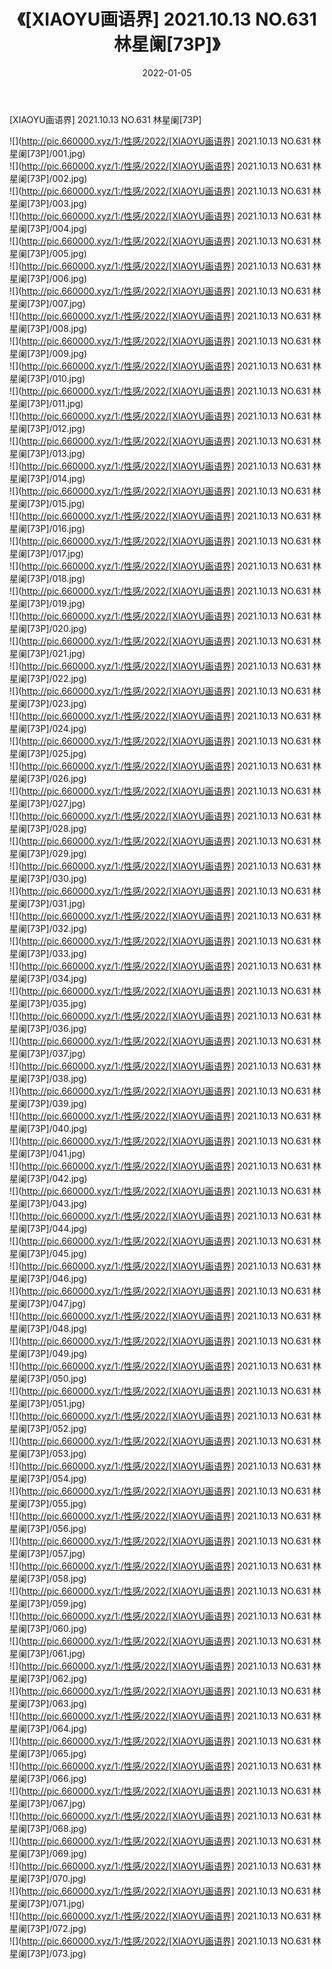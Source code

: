 ﻿---
layout: post
title:  《[XIAOYU画语界] 2021.10.13 NO.631 林星阑[73P]》
date:   2022-01-05
img: http://pic.660000.xyz/1:/性感/2022/[XIAOYU画语界] 2021.10.13 NO.631 林星阑[73P]/000.jpg
categories: [美女, 清纯, 唯美]
---

[XIAOYU画语界] 2021.10.13 NO.631 林星阑[73P]

  ![](http://pic.660000.xyz/1:/性感/2022/[XIAOYU画语界] 2021.10.13 NO.631 林星阑[73P]/001.jpg) <br> ![](http://pic.660000.xyz/1:/性感/2022/[XIAOYU画语界] 2021.10.13 NO.631 林星阑[73P]/002.jpg) <br> ![](http://pic.660000.xyz/1:/性感/2022/[XIAOYU画语界] 2021.10.13 NO.631 林星阑[73P]/003.jpg) <br> ![](http://pic.660000.xyz/1:/性感/2022/[XIAOYU画语界] 2021.10.13 NO.631 林星阑[73P]/004.jpg) <br> ![](http://pic.660000.xyz/1:/性感/2022/[XIAOYU画语界] 2021.10.13 NO.631 林星阑[73P]/005.jpg) <br> ![](http://pic.660000.xyz/1:/性感/2022/[XIAOYU画语界] 2021.10.13 NO.631 林星阑[73P]/006.jpg) <br> ![](http://pic.660000.xyz/1:/性感/2022/[XIAOYU画语界] 2021.10.13 NO.631 林星阑[73P]/007.jpg) <br> ![](http://pic.660000.xyz/1:/性感/2022/[XIAOYU画语界] 2021.10.13 NO.631 林星阑[73P]/008.jpg) <br> ![](http://pic.660000.xyz/1:/性感/2022/[XIAOYU画语界] 2021.10.13 NO.631 林星阑[73P]/009.jpg) <br> ![](http://pic.660000.xyz/1:/性感/2022/[XIAOYU画语界] 2021.10.13 NO.631 林星阑[73P]/010.jpg) <br> ![](http://pic.660000.xyz/1:/性感/2022/[XIAOYU画语界] 2021.10.13 NO.631 林星阑[73P]/011.jpg) <br> ![](http://pic.660000.xyz/1:/性感/2022/[XIAOYU画语界] 2021.10.13 NO.631 林星阑[73P]/012.jpg) <br> ![](http://pic.660000.xyz/1:/性感/2022/[XIAOYU画语界] 2021.10.13 NO.631 林星阑[73P]/013.jpg) <br> ![](http://pic.660000.xyz/1:/性感/2022/[XIAOYU画语界] 2021.10.13 NO.631 林星阑[73P]/014.jpg) <br> ![](http://pic.660000.xyz/1:/性感/2022/[XIAOYU画语界] 2021.10.13 NO.631 林星阑[73P]/015.jpg) <br> ![](http://pic.660000.xyz/1:/性感/2022/[XIAOYU画语界] 2021.10.13 NO.631 林星阑[73P]/016.jpg) <br> ![](http://pic.660000.xyz/1:/性感/2022/[XIAOYU画语界] 2021.10.13 NO.631 林星阑[73P]/017.jpg) <br> ![](http://pic.660000.xyz/1:/性感/2022/[XIAOYU画语界] 2021.10.13 NO.631 林星阑[73P]/018.jpg) <br> ![](http://pic.660000.xyz/1:/性感/2022/[XIAOYU画语界] 2021.10.13 NO.631 林星阑[73P]/019.jpg) <br> ![](http://pic.660000.xyz/1:/性感/2022/[XIAOYU画语界] 2021.10.13 NO.631 林星阑[73P]/020.jpg) <br> ![](http://pic.660000.xyz/1:/性感/2022/[XIAOYU画语界] 2021.10.13 NO.631 林星阑[73P]/021.jpg) <br> ![](http://pic.660000.xyz/1:/性感/2022/[XIAOYU画语界] 2021.10.13 NO.631 林星阑[73P]/022.jpg) <br> ![](http://pic.660000.xyz/1:/性感/2022/[XIAOYU画语界] 2021.10.13 NO.631 林星阑[73P]/023.jpg) <br> ![](http://pic.660000.xyz/1:/性感/2022/[XIAOYU画语界] 2021.10.13 NO.631 林星阑[73P]/024.jpg) <br> ![](http://pic.660000.xyz/1:/性感/2022/[XIAOYU画语界] 2021.10.13 NO.631 林星阑[73P]/025.jpg) <br> ![](http://pic.660000.xyz/1:/性感/2022/[XIAOYU画语界] 2021.10.13 NO.631 林星阑[73P]/026.jpg) <br> ![](http://pic.660000.xyz/1:/性感/2022/[XIAOYU画语界] 2021.10.13 NO.631 林星阑[73P]/027.jpg) <br> ![](http://pic.660000.xyz/1:/性感/2022/[XIAOYU画语界] 2021.10.13 NO.631 林星阑[73P]/028.jpg) <br> ![](http://pic.660000.xyz/1:/性感/2022/[XIAOYU画语界] 2021.10.13 NO.631 林星阑[73P]/029.jpg) <br> ![](http://pic.660000.xyz/1:/性感/2022/[XIAOYU画语界] 2021.10.13 NO.631 林星阑[73P]/030.jpg) <br> ![](http://pic.660000.xyz/1:/性感/2022/[XIAOYU画语界] 2021.10.13 NO.631 林星阑[73P]/031.jpg) <br> ![](http://pic.660000.xyz/1:/性感/2022/[XIAOYU画语界] 2021.10.13 NO.631 林星阑[73P]/032.jpg) <br> ![](http://pic.660000.xyz/1:/性感/2022/[XIAOYU画语界] 2021.10.13 NO.631 林星阑[73P]/033.jpg) <br> ![](http://pic.660000.xyz/1:/性感/2022/[XIAOYU画语界] 2021.10.13 NO.631 林星阑[73P]/034.jpg) <br> ![](http://pic.660000.xyz/1:/性感/2022/[XIAOYU画语界] 2021.10.13 NO.631 林星阑[73P]/035.jpg) <br> ![](http://pic.660000.xyz/1:/性感/2022/[XIAOYU画语界] 2021.10.13 NO.631 林星阑[73P]/036.jpg) <br> ![](http://pic.660000.xyz/1:/性感/2022/[XIAOYU画语界] 2021.10.13 NO.631 林星阑[73P]/037.jpg) <br> ![](http://pic.660000.xyz/1:/性感/2022/[XIAOYU画语界] 2021.10.13 NO.631 林星阑[73P]/038.jpg) <br> ![](http://pic.660000.xyz/1:/性感/2022/[XIAOYU画语界] 2021.10.13 NO.631 林星阑[73P]/039.jpg) <br> ![](http://pic.660000.xyz/1:/性感/2022/[XIAOYU画语界] 2021.10.13 NO.631 林星阑[73P]/040.jpg) <br> ![](http://pic.660000.xyz/1:/性感/2022/[XIAOYU画语界] 2021.10.13 NO.631 林星阑[73P]/041.jpg) <br> ![](http://pic.660000.xyz/1:/性感/2022/[XIAOYU画语界] 2021.10.13 NO.631 林星阑[73P]/042.jpg) <br> ![](http://pic.660000.xyz/1:/性感/2022/[XIAOYU画语界] 2021.10.13 NO.631 林星阑[73P]/043.jpg) <br> ![](http://pic.660000.xyz/1:/性感/2022/[XIAOYU画语界] 2021.10.13 NO.631 林星阑[73P]/044.jpg) <br> ![](http://pic.660000.xyz/1:/性感/2022/[XIAOYU画语界] 2021.10.13 NO.631 林星阑[73P]/045.jpg) <br> ![](http://pic.660000.xyz/1:/性感/2022/[XIAOYU画语界] 2021.10.13 NO.631 林星阑[73P]/046.jpg) <br> ![](http://pic.660000.xyz/1:/性感/2022/[XIAOYU画语界] 2021.10.13 NO.631 林星阑[73P]/047.jpg) <br> ![](http://pic.660000.xyz/1:/性感/2022/[XIAOYU画语界] 2021.10.13 NO.631 林星阑[73P]/048.jpg) <br> ![](http://pic.660000.xyz/1:/性感/2022/[XIAOYU画语界] 2021.10.13 NO.631 林星阑[73P]/049.jpg) <br> ![](http://pic.660000.xyz/1:/性感/2022/[XIAOYU画语界] 2021.10.13 NO.631 林星阑[73P]/050.jpg) <br> ![](http://pic.660000.xyz/1:/性感/2022/[XIAOYU画语界] 2021.10.13 NO.631 林星阑[73P]/051.jpg) <br> ![](http://pic.660000.xyz/1:/性感/2022/[XIAOYU画语界] 2021.10.13 NO.631 林星阑[73P]/052.jpg) <br> ![](http://pic.660000.xyz/1:/性感/2022/[XIAOYU画语界] 2021.10.13 NO.631 林星阑[73P]/053.jpg) <br> ![](http://pic.660000.xyz/1:/性感/2022/[XIAOYU画语界] 2021.10.13 NO.631 林星阑[73P]/054.jpg) <br> ![](http://pic.660000.xyz/1:/性感/2022/[XIAOYU画语界] 2021.10.13 NO.631 林星阑[73P]/055.jpg) <br> ![](http://pic.660000.xyz/1:/性感/2022/[XIAOYU画语界] 2021.10.13 NO.631 林星阑[73P]/056.jpg) <br> ![](http://pic.660000.xyz/1:/性感/2022/[XIAOYU画语界] 2021.10.13 NO.631 林星阑[73P]/057.jpg) <br> ![](http://pic.660000.xyz/1:/性感/2022/[XIAOYU画语界] 2021.10.13 NO.631 林星阑[73P]/058.jpg) <br> ![](http://pic.660000.xyz/1:/性感/2022/[XIAOYU画语界] 2021.10.13 NO.631 林星阑[73P]/059.jpg) <br> ![](http://pic.660000.xyz/1:/性感/2022/[XIAOYU画语界] 2021.10.13 NO.631 林星阑[73P]/060.jpg) <br> ![](http://pic.660000.xyz/1:/性感/2022/[XIAOYU画语界] 2021.10.13 NO.631 林星阑[73P]/061.jpg) <br> ![](http://pic.660000.xyz/1:/性感/2022/[XIAOYU画语界] 2021.10.13 NO.631 林星阑[73P]/062.jpg) <br> ![](http://pic.660000.xyz/1:/性感/2022/[XIAOYU画语界] 2021.10.13 NO.631 林星阑[73P]/063.jpg) <br> ![](http://pic.660000.xyz/1:/性感/2022/[XIAOYU画语界] 2021.10.13 NO.631 林星阑[73P]/064.jpg) <br> ![](http://pic.660000.xyz/1:/性感/2022/[XIAOYU画语界] 2021.10.13 NO.631 林星阑[73P]/065.jpg) <br> ![](http://pic.660000.xyz/1:/性感/2022/[XIAOYU画语界] 2021.10.13 NO.631 林星阑[73P]/066.jpg) <br> ![](http://pic.660000.xyz/1:/性感/2022/[XIAOYU画语界] 2021.10.13 NO.631 林星阑[73P]/067.jpg) <br> ![](http://pic.660000.xyz/1:/性感/2022/[XIAOYU画语界] 2021.10.13 NO.631 林星阑[73P]/068.jpg) <br> ![](http://pic.660000.xyz/1:/性感/2022/[XIAOYU画语界] 2021.10.13 NO.631 林星阑[73P]/069.jpg) <br> ![](http://pic.660000.xyz/1:/性感/2022/[XIAOYU画语界] 2021.10.13 NO.631 林星阑[73P]/070.jpg) <br> ![](http://pic.660000.xyz/1:/性感/2022/[XIAOYU画语界] 2021.10.13 NO.631 林星阑[73P]/071.jpg) <br> ![](http://pic.660000.xyz/1:/性感/2022/[XIAOYU画语界] 2021.10.13 NO.631 林星阑[73P]/072.jpg) <br> ![](http://pic.660000.xyz/1:/性感/2022/[XIAOYU画语界] 2021.10.13 NO.631 林星阑[73P]/073.jpg) <br>